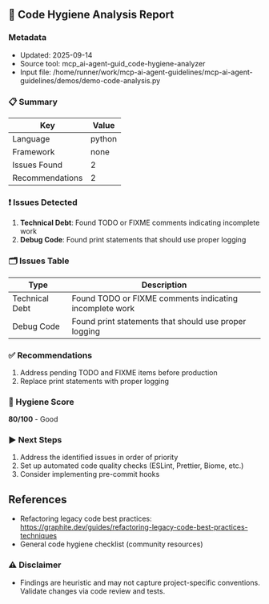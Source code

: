 ## 🧹 Code Hygiene Analysis Report

### Metadata
- Updated: 2025-09-14
- Source tool: mcp_ai-agent-guid_code-hygiene-analyzer
- Input file: /home/runner/work/mcp-ai-agent-guidelines/mcp-ai-agent-guidelines/demos/demo-code-analysis.py

### 📋 Summary
| Key | Value |
|---|---|
| Language | python |
| Framework | none |
| Issues Found | 2 |
| Recommendations | 2 |

### ❗ Issues Detected
1. **Technical Debt**: Found TODO or FIXME comments indicating incomplete work
2. **Debug Code**: Found print statements that should use proper logging

### 🗂️ Issues Table
| Type | Description |
|---|---|
| Technical Debt | Found TODO or FIXME comments indicating incomplete work |
| Debug Code | Found print statements that should use proper logging |


### ✅ Recommendations
1. Address pending TODO and FIXME items before production
2. Replace print statements with proper logging

### 🧮 Hygiene Score
**80/100** - Good

### ▶️ Next Steps
1. Address the identified issues in order of priority
2. Set up automated code quality checks (ESLint, Prettier, Biome, etc.)
3. Consider implementing pre-commit hooks

## References
- Refactoring legacy code best practices: https://graphite.dev/guides/refactoring-legacy-code-best-practices-techniques
- General code hygiene checklist (community resources)




### ⚠️ Disclaimer
- Findings are heuristic and may not capture project-specific conventions. Validate changes via code review and tests.
